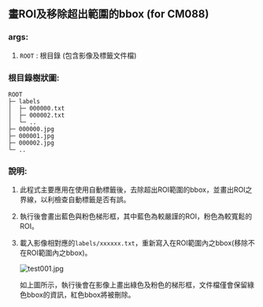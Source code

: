 ## 畫ROI及移除超出範圍的bbox (for CM088)

### args:

1. `ROOT` : 根目錄 (包含影像及標籤文件檔)

### 根目錄樹狀圖:

```
ROOT  
├─ labels  
│  ├─ 000000.txt  
│  ├─ 000002.txt  
│  └─ ..  
├─ 000000.jpg  
├─ 000001.jpg  
├─ 000002.jpg  
└─ ..  
```

### 說明:

1. 此程式主要應用在使用自動標籤後，去除超出ROI範圍的bbox，並畫出ROI之界線，以利檢查自動標籤是否有誤。

2. 執行後會畫出藍色與粉色梯形框，其中藍色為較嚴謹的ROI，粉色為較寬鬆的ROI。

3. 載入影像相對應的`labels/xxxxxx.txt`，重新寫入在ROI範圍內之bbox(移除不在ROI範圍內之bbox)。
   
   ![test001.jpg](C:\Users\danielwu\Desktop\test\test001.jpg)
   
   如上圖所示，執行後會在影像上畫出綠色及粉色的梯形框，文件檔僅會保留綠色bbox的資訊，紅色bbox將被刪除。

